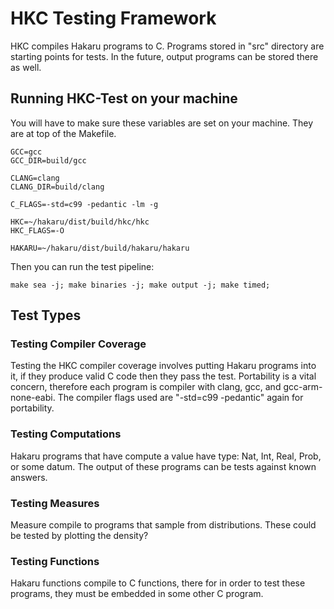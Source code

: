 # HKC Testing Framework #

HKC compiles Hakaru programs to C. Programs stored in "src" directory are
starting points for tests. In the future, output programs can be stored there
as well.

## Running HKC-Test on your machine

You will have to make sure these variables are set on your machine. They are at
top of the Makefile.

```
GCC=gcc
GCC_DIR=build/gcc

CLANG=clang
CLANG_DIR=build/clang

C_FLAGS=-std=c99 -pedantic -lm -g

HKC=~/hakaru/dist/build/hkc/hkc
HKC_FLAGS=-O

HAKARU=~/hakaru/dist/build/hakaru/hakaru
```

Then you can run the test pipeline:

```
make sea -j; make binaries -j; make output -j; make timed;
```

## Test Types ##

### Testing Compiler Coverage ###

Testing the HKC compiler coverage involves putting Hakaru programs into it, if
they produce valid C code then they pass the test. Portability is a vital
concern, therefore each program is compiler with clang, gcc, and
gcc-arm-none-eabi. The compiler flags used are "-std=c99 -pedantic" again for
portability.

### Testing Computations ###

Hakaru programs that have compute a value have type: Nat, Int, Real, Prob, or
some datum. The output of these programs can be tests against known answers.

### Testing Measures ###

Measure compile to programs that sample from distributions. These could be
tested by plotting the density?

### Testing Functions ###

Hakaru functions compile to C functions, there for in order to test these
programs, they must be embedded in some other C program.

